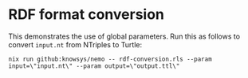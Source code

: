 # RDF format conversion

This demonstrates the use of global parameters. Run this as follows to convert `input.nt` from NTriples to Turtle:
```
nix run github:knowsys/nemo -- rdf-conversion.rls --param input=\"input.nt\" --param output=\"output.ttl\"
```
